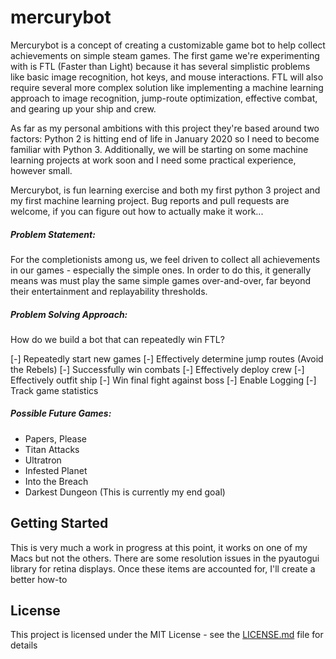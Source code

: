 # mercurybot

Mercurybot is a concept of creating a customizable game bot to help collect achievements on simple steam games. The first game we're experimenting with is FTL (Faster than Light) because it has several simplistic problems like basic image recognition, hot keys, and mouse interactions. FTL will also require several more complex solution like implementing a machine learning approach to image recognition,  jump-route optimization, effective combat, and gearing up your ship and crew.

As far as my personal ambitions with this project they're based around two factors: Python 2 is hitting end of life in January 2020 so I need to become familiar with Python 3. Additionally, we will be starting on some machine learning projects at work soon and I need some practical experience, however small.

Mercurybot, is fun learning exercise and both my first python 3 project and my first machine learning project. Bug reports and pull requests are welcome, if you can figure out how to actually make it work...  


##### Problem Statement:

For the completionists among us, we feel driven to collect all achievements in our games - especially the simple ones. In order to do this, it generally means was must play the same simple games over-and-over, far beyond their entertainment and replayability thresholds. 


##### Problem Solving Approach:

How do we build a bot that can repeatedly win FTL?
 
 [-] Repeatedly start new games
 [-] Effectively determine jump routes (Avoid the Rebels)
 [-] Successfully win combats
 [-] Effectively deploy crew
 [-] Effectively outfit ship
 [-] Win final fight against boss
 [-] Enable Logging
 [-] Track game statistics 

##### Possible Future Games:

- Papers, Please
- Titan Attacks
- Ultratron 
- Infested Planet
- Into the Breach
- Darkest Dungeon (This is currently my end goal)


## Getting Started

This is very much a work in progress at this point, it works on one of my Macs but not the others. There are some resolution issues in the pyautogui library for retina displays. Once these items are accounted for, I'll create a better how-to


## License

This project is licensed under the MIT License - see the [LICENSE.md](LICENSE.md) file for details

